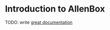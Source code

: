 # Introduction to AllenBox

TODO: write [great documentation](http://jacobian.org/writing/what-to-write/)
